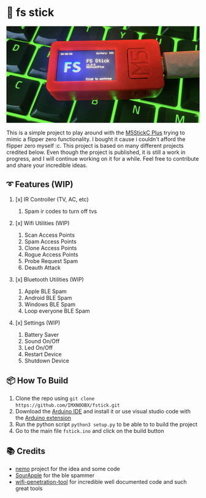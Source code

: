# 💫 fs stick

![img](.github/showcase.jpeg)

This is a simple project to play around with the [M5StickC Plus](https://m5stack.com/products/m5stickc-plus-esp32-pico-mini-iot-development-kit) trying to mimic a flipper zero functionality. I bought it cause i couldn't afford the flipper zero myself :c. This project is based on many different projects credited below. Even though the project is published, it is still a work in progress, and I will continue working on it for a while. Feel free to contribute and share your incredible ideas.

## ➰ Features (WIP)
1. [x] IR Controller (TV, AC, etc)
	1. Spam ir codes to turn off tvs

2. [x] Wifi Utilities (WIP)
	1. Scan Access Points
	2. Spam Access Points
	3. Clone Access Points
	4. Rogue Access Points
	5. Probe Request Spam
	6. Deauth Attack

3. [x] Bluetooth Utilities (WIP)
	1. Apple BLE Spam
	2. Android BLE Spam
	3. Windows BLE Spam
	4. Loop everyone BLE Spam

4. [x] Settings (WIP)
	1. Battery Saver
	2. Sound On/Off
	3. Led On/Off
	4. Restart Device
	5. Shutdown Device

## 📦 How To Build
1. Clone the repo using `git clone https://github.com/IMXNOOBX/fstick.git`
2. Download the [Arduino IDE](https://www.arduino.cc/en/software) and install it or use visual studio code with the [Arduino extension](https://marketplace.visualstudio.com/items?itemName=vsciot-vscode.vscode-arduino)
3. Run the python script `python3 setup.py` to be able to to build the project
4. Go to the main file `fstick.ino` and click on the build button

## 📚 Credits

* [nemo](https://github.com/n0xa/m5stick-nemo) project for the idea and some code
* [SourApple](https://github.com/RapierXbox/ESP32-Sour-Apple) for the ble spammer
* [wifi-penetration-tool](https://github.com/risinek/esp32-wifi-penetration-tool) for incredible well documented code and such great tools